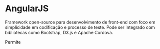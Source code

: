 # AngularJS

Framework open-source para desenvolvimento de front-end com foco em simplicidade em codificação e processo de teste.
Pode ser integrado com bibliotecas como Bootstrap, D3.js e Apache Cordova.

Permite 